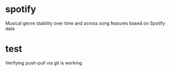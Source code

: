 # spotify
Musical genre stability over time and across song features based on Spotify data

# test
Verifying push-pull via git is working